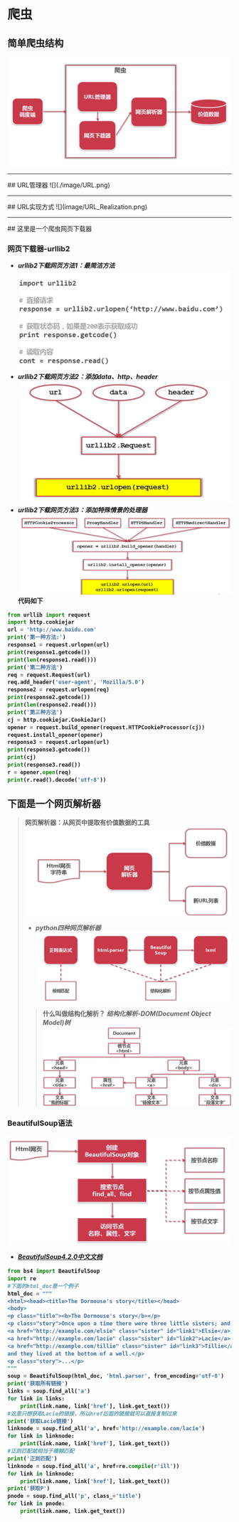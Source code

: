 # 爬虫
## 简单爬虫结构
![](./image/python.png)
<hr/>
## URL管理器
![](./image/URL.png)
<hr/>
## URL实现方式
![](image/URL_Realization.png)
<hr/>
## 这里是一个爬虫网页下载器

### 网页下载器-urllib2
* <em><strong>urllib2下载网页方法1：最简洁方法</em></strong>
![](./image/URL_download.png)
* <strong><em>urllib2下载网页方法2：添加data、http、header<strong></em>
![](./image/URL_add.png)
* <em><strong>urllib2下载网页方法3：添加特殊情景的处理器</em></strong>
![](./image/URL_processor.png)
**代码如下**
```python
from urllib import request
import http.cookiejar
url = 'http://www.baidu.com'
print('第一种方法:')
response1 = request.urlopen(url)
print(response1.getcode())
print(len(response1.read()))
print('第二种方法')
req = request.Request(url)
req.add_header('user-agent', 'Mozilla/5.0')
response2 = request.urlopen(req)
print(response2.getcode())
print(len(response2.read()))
print('第三种方法')
cj = http.cookiejar.CookieJar()
opener = request.build_opener(request.HTTPCookieProcessor(cj))
request.install_opener(opener)
response3 = request.urlopen(url)
print(response3.getcode())
print(cj)
print(response3.read())
r = opener.open(req)
print(r.read().decode('utf-8'))
```
## 下面是一个网页解析器
>网页解析器：**从网页中提取有价值数据的工具**
>![](./image/Web_parser.png)
>* <em><strong>python四种网页解析器</strong></em>
>![](./image/four_type_of_Web_parser.png)
>>**什么叫做结构化解析？**
>><em><strong>结构化解析-DOM(Document Object Model)树</em></strong>
>>![](./image/DOM.png)

### BeautifulSoup语法
![](./image/BeautifulSoup.png)
* [<strong><em>BeautifulSoup4.2.0中文文档</strong></em>](https://www.crummy.com/software/BeautifulSoup/bs4/doc/index.zh.html#id10)

```python
from bs4 import BeautifulSoup
import re
#下面的html_doc是一个例子
html_doc = """
<html><head><title>The Dormouse's story</title></head>
<body>
<p class="title"><b>The Dormouse's story</b></p>
<p class="story">Once upon a time there were three little sisters; and their names were
<a href="http://example.com/elsie" class="sister" id="link1">Elsie</a>,
<a href="http://example.com/lacie" class="sister" id="link2">Lacie</a> and
<a href="http://example.com/tillie" class="sister" id="link3">Tillie</a>;
and they lived at the bottom of a well.</p>
<p class="story">...</p>
"""
soup = BeautifulSoup(html_doc, 'html.parser', from_encoding='utf-8')
print('获取所有链接')
links = soup.find_all('a')
for link in links:
    print(link.name, link['href'], link.get_text())
#这里只想获取Lacie的链接，所以href后面的链接就可以直接复制过来
print('获取Lacie链接')
linknode = soup.find_all('a', href='http://example.com/lacie')
for link in linknode:
    print(link.name, link['href'], link.get_text())
#正则匹配就相当于模糊匹配
print('正则匹配')
linknode = soup.find_all('a', href=re.compile(r'ill'))
for link in linknode:
    print(link.name, link['href'], link.get_text())
print('获取P')
pnode = soup.find_all('p', class_='title')
for link in pnode:
    print(link.name, link.get_text())

```
